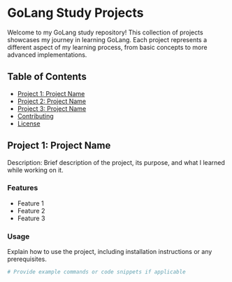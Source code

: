 # GoLang Study Projects

Welcome to my GoLang study repository! This collection of projects showcases my journey in learning GoLang. Each project represents a different aspect of my learning process, from basic concepts to more advanced implementations.

## Table of Contents

- [Project 1: Project Name](#project-1-project-name)
- [Project 2: Project Name](#project-2-project-name)
- [Project 3: Project Name](#project-3-project-name)
- [Contributing](#contributing)
- [License](#license)

## Project 1: Project Name

Description: Brief description of the project, its purpose, and what I learned while working on it.

### Features

- Feature 1
- Feature 2
- Feature 3

### Usage

Explain how to use the project, including installation instructions or any prerequisites.

```bash
# Provide example commands or code snippets if applicable
